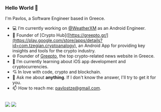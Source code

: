 ### Hello World 👋

I'm Pavlos, a Software Engineer based in Greece.

- 💻 I’m currently working on [@WeatherXM](https://weatherxm.com/) as an Android Engineer.
- 📲 Founder of [Crypto Hub]([https://greepto.gr/](https://play.google.com/store/apps/details?id=com.tzegian.cryptoanalogy), an Android App for providing key insights and tools for the crypto industry.
- 🌐 Founder of [Greepto](https://greepto.gr/), the top crypto-related news website in Greece.
- 📖 I’m currently learning about iOS app development and cryptocurrencies.
- 💘 In love with code, crypto and blockchain.
- 💬 Ask me about **anything**. If I don't know the answer, I'll try to get it for you.
- 📫 How to reach me: [pavlostze@gmail.com](pavlostze@gmail.com).


<br/>
<div>
  <img src="https://github-readme-stats.vercel.app/api?username=PavlosTze&show_icons=true&theme=nord&count_private=true" />
  <img src="https://github-readme-streak-stats.herokuapp.com?user=PavlosTze&theme=nord&stroke=FFFFFF" />
</div>
